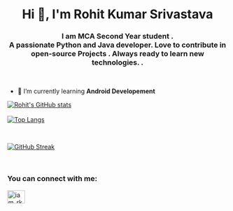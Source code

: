 <h1 align="center">Hi 👋, I'm Rohit Kumar Srivastava</h1>
<h3 align="center">I am MCA Second Year student . 
  <br> A passionate Python and Java developer. Love to contribute in open-source Projects . Always ready to learn new technologies. . </h3>

<br>





- 🌱 I’m currently learning **Android Developement**


[![Rohit's GitHub stats](https://github-readme-stats.vercel.app/api?username=rcoder23&show_icons=true&theme=radical)](https://github.com/rcoder23/github-readme-stats)
<br>
<br>
[![Top Langs](https://github-readme-stats.vercel.app/api/top-langs/?username=rcoder23&layout=compact)](https://github.com/rcoder23/github-readme-stats)



</p>

<br>

[![GitHub Streak](https://github-readme-streak-stats.herokuapp.com?user=rcoder23&theme=dark&hide_border=true)](https://git.io/streak-stats)

<br>
<h3 align="left">  You can connect with me:</h3>
<p align="left">
<a href="https://twitter.com/iam_rksri" target="blank"><img align="center" src="https://cdn.jsdelivr.net/npm/simple-icons@3.0.1/icons/twitter.svg" alt="iam_rksri" height="30" width="40" /></a>
